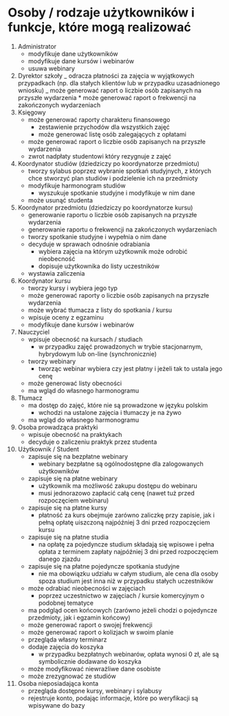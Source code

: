 # Osoby / rodzaje użytkowników i funkcje, które mogą realizować

1. Administrator
   - modyfikuje dane użytkowników
   - modyfikuje dane kursów i webinarów
   - usuwa webinary
2. Dyrektor szkoły
   _ odracza płatności za zajęcia w wyjątkowych przypadkach
   (np. dla stałych klientów lub w przypadku uzasadnionego wniosku)
   _ może generować raport o liczbie osób zapisanych na przyszłe wydarzenia \* może generować raport o frekwencji na zakończonych wydarzeniach
3. Księgowy
   - może generować raporty charakteru finansowego
     - zestawienie przychodów dla wszystkich zajęć
     - może generować listę osób zalegających z opłatami
   - może generować raport o liczbie osób zapisanych na przyszłe wydarzenia
   - zwrot nadpłaty studentowi który rezygnuje z zajęć
4. Koordynator studiów (dziedziczy po koordynatorze przedmiotu)
   - tworzy sylabus poprzez wybranie spotkań studyjnych, z których chce stworzyć plan studiów i podzielenie ich na przedmioty
   - modyfikuje harmonogram studiów
     - wyszukuje spotkanie studyjne i modyfikuje w nim dane
   - może usunąć studenta
5. Koordynator przedmiotu (dziedziczy po koordynatorze kursu)
   - generowanie raportu o liczbie osób zapisanych na przyszłe wydarzenia
   - generowanie raportu o frekwencji na zakończonych wydarzeniach
   - tworzy spotkanie studyjne i wypełnia o nim dane
   - decyduje w sprawach odnośnie odrabiania
     - wybiera zajęcia na którym użytkownik może odrobić nieobecność
     - dopisuje użytkownika do listy uczestników
   - wystawia zaliczenia
6. Koordynator kursu
   - tworzy kursy i wybiera jego typ
   - może generować raporty o liczbie osób zapisanych na przyszłe wydarzenia
   - może wybrać tłumacza z listy do spotkania / kursu
   - wpisuje oceny z egzaminu
   - modyfikuje dane kursów i webinarów
7. Nauczyciel
   - wpisuje obecność na kursach / studiach
     - w przypadku zajęć prowadzonych w trybie stacjonarnym, hybrydowym lub on-line (synchronicznie)
   - tworzy webinary
     - tworząc webinar wybiera czy jest płatny i jeżeli tak to ustala jego cenę
   - może generować listy obecności
   - ma wgląd do własnego harmonogramu
8. Tłumacz
   - ma dostęp do zajęć, które nie są prowadzone w języku polskim
     - wchodzi na ustalone zajęcia i tłumaczy je na żywo
   - ma wgląd do własnego harmonogramu
9. Osoba prowadząca praktyki
   - wpisuje obecność na praktykach
   - decyduje o zaliczeniu praktyk przez studenta
10. Użytkownik / Student
    - zapisuje się na bezpłatne webinary
      - webinary bezpłatne są ogólnodostępne dla zalogowanych użytkowników
    - zapisuje się na płatne webinary
      - użytkownik ma możliwość zakupu dostępu do webinaru
      - musi jednorazowo zapłacić całą cenę (nawet tuż przed rozpoczęciem webinaru)
    - zapisuje się na płatne kursy
      - płatność za kurs obejmuje zarówno zaliczkę przy zapisie, jak i pełną opłatę uiszczoną najpóźniej 3 dni przed rozpoczęciem kursu
    - zapisuje się na płatne studia
      - na opłatę za pojedyncze studium składają się wpisowe i pełna opłata z terminem zapłaty najpóźniej 3 dni przed rozpoczęciem danego zjazdu
    - zapisuje się na płatne pojedyncze spotkania studyjne
      - nie ma obowiązku udziału w całym studium, ale cena dla osoby spoza studium jest inna niż w przypadku stałych uczestników
    - może odrabiać nieobecności w zajęciach
      - poprzez uczestnictwo w zajęciach / kursie komercyjnym o podobnej tematyce
    - ma podgląd ocen końcowych (zarówno jeżeli chodzi o pojedyncze przedmioty, jak i egzamin końcowy)
    - może generować raport o swojej frekwencji
    - może generować raport o kolizjach w swoim planie
    - przegląda własny terminarz
    - dodaje zajęcia do koszyka
      - w przypadku bezpłatnych webinarów, opłata wynosi 0 zł, ale są symbolicznie dodawane do koszyka
    - może modyfikować niewrażliwe dane osobiste
    - może zrezygnować ze studiów
11. Osoba nieposiadająca konta
    - przegląda dostępne kursy, webinary i sylabusy
    - rejestruje konto, podając informacje, które po weryfikacji są wpisywane do bazy
